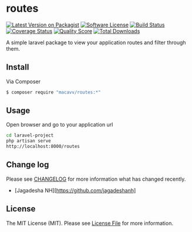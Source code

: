 # routes

[![Latest Version on Packagist][ico-version]][link-packagist]
[![Software License][ico-license]](LICENSE.md)
[![Build Status][ico-travis]][link-travis]
[![Coverage Status][ico-scrutinizer]][link-scrutinizer]
[![Quality Score][ico-code-quality]][link-code-quality]
[![Total Downloads][ico-downloads]][link-downloads]

A simple laravel package to view your application routes and filter through them.

## Install

Via Composer

``` bash
$ composer require "macavv/routes:*"
```

## Usage

Open browser and go to your application url 

```bash
cd laravel-project
php artisan serve
http://localhost:8000/routes
```

## Change log

Please see [CHANGELOG](CHANGELOG.md) for more information what has changed recently.

- [Jagadesha NH][https://github.com/jagadeshanh]

## License

The MIT License (MIT). Please see [License File](LICENSE.md) for more information.

[ico-version]: https://img.shields.io/packagist/v/league/router.svg?style=flat-square
[ico-license]: https://img.shields.io/badge/license-MIT-brightgreen.svg?style=flat-square
[ico-travis]: https://img.shields.io/travis/thephpleague/router/master.svg?style=flat-square
[ico-scrutinizer]: https://img.shields.io/scrutinizer/coverage/g/thephpleague/router.svg?style=flat-square
[ico-code-quality]: https://img.shields.io/scrutinizer/g/thephpleague/router.svg?style=flat-square
[ico-downloads]: https://img.shields.io/packagist/dt/league/router.svg?style=flat-square

[link-packagist]: https://packagist.org/packages/league/router
[link-travis]: https://travis-ci.org/thephpleague/router
[link-scrutinizer]: https://scrutinizer-ci.com/g/thephpleague/router/code-structure
[link-code-quality]: https://scrutinizer-ci.com/g/thephpleague/router
[link-downloads]: https://packagist.org/packages/league/router
[link-author]: https://github.com/:author_username
[link-contributors]: ../../contributors
